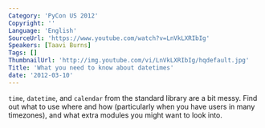 ```yaml
---
Category: 'PyCon US 2012'
Copyright: ''
Language: 'English'
SourceUrl: 'https://www.youtube.com/watch?v=LnVkLXRIbIg'
Speakers: [Taavi Burns]
Tags: []
ThumbnailUrl: 'http://img.youtube.com/vi/LnVkLXRIbIg/hqdefault.jpg'
Title: 'What you need to know about datetimes'
date: '2012-03-10'
---
```

`time`, `datetime`, and `calendar` from the standard library are a bit messy.
Find out what to use where and how (particularly when you have users in many
timezones), and what extra modules you might want to look into.
